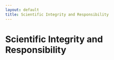 ```yaml
---
layout: default
title: Scientific Integrity and Responsibility
---
```


# Scientific Integrity and Responsibility
